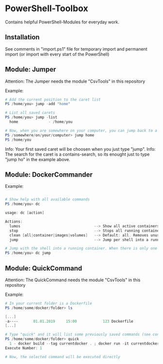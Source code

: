 # PowerShell-Toolbox

Contains helpful PowerShell-Modules for everyday work.

## Installation

See comments in "import.ps1" file for temporary import and permanent import (or import with every start of the PowerShell)

## Module: Jumper

Attention: The Jumper needs the module "CsvTools" in this repository

Example:

```powershell
# Add the current position to the caret list
PS /home/you> jump -add "home"

# List all saved carets
PS /home/you> jump -list
  home              - /home/you

# Now, when you are somewhere on your computer, you can jump back to a saved caret
PS /somewhere/on/your/computer> jump home
PS /home/you
```

Info: Your first saved caret will be choosen when you just type "jump".
Info: The search for the caret is a contains-search, so its enought just to type "jump ho" in the example above.

## Module: DockerCommander

Example:

```powershell

# Show help with all available commands
PS /home/you> dc

usage: dc [action]

Actions:
  lumos                                  --> Show all active containers and all images
  stop                                   --> Stops all running containers
  clean [all|container|images|volumes]   --> Default: all. Removes unused containers, images and volumes.
  jump                                   --> Jump per shell into a running container

# Jump with the shell into a running container. When there is only one container running, jump directly into it.
PS /home/you> dc jump

```



## Module: QuickCommand

Attention: The QuickCommand needs the module "CsvTools" in this repository

Example:

```powershell
# In your current folder is a Dockerfile
PS /home/some/docker/folder> ls

[...]
-a----       01.01.2019     15:00            123 Dockerfile
[...]

# Type "quick" and it will list some previously saved commands (see configurations.csv.EXAMPLE) to execute directly
PS /home/some/docker/folder> quick
  1 - docker build --tag currentdocker . ; docker run -it currentdocker
Execute Number: 1

# Now, the selected command will be executed directly
```


